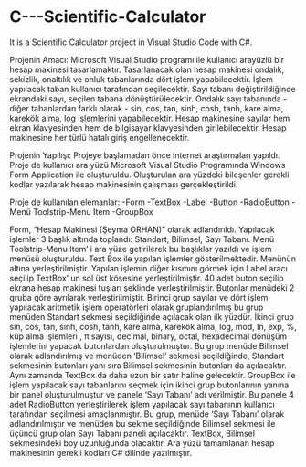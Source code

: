 # C---Scientific-Calculator
It is a Scientific Calculator project in Visual Studio Code with C#.


Projenin Amacı: Microsoft Visual Studio programı ile kullanıcı arayüzlü bir hesap makinesi 
tasarlamaktır. Tasarlanacak olan hesap makinesi ondalık, sekizlik, onaltılık ve onluk 
tabanlarında dört işlem yapabilecektir. İşlem yapılacak taban kullanıcı tarafından seçilecektir. 
Sayı tabanı değiştirildiğinde ekrandaki sayı, seçilen tabana dönüştürülecektir. Ondalık sayı 
tabanında - diğer tabanlardan farklı olarak - sin, cos, tan, sinh, cosh, tanh, kare alma, karekök 
alma, log işlemlerini yapabilecektir. Hesap makinesine sayılar hem ekran klavyesinden hem 
de bilgisayar klavyesinden girilebilecektir. Hesap makinesine her türlü hatalı giriş 
engellenecektir.


Projenin Yapılışı: Projeye başlamadan önce internet araştırmaları yapıldı. Proje de kullanıcı 
ara yüzü Microsoft Visual Studio Programında Windows Form Application ile oluşturuldu. 
Oluşturulan ara yüzdeki bileşenler gerekli kodlar yazılarak hesap makinesinin çalışması 
gerçekleştirildi.


Proje de kullanılan elemanlar:
-Form
-TextBox
-Label
-Button
-RadioButton
-Menü Toolstrip-Menu Item
-GroupBox
 
 
 
 Form, “Hesap Makinesi (Şeyma ORHAN)” olarak adlandırıldı. Yapılacak işlemler 3 başlık 
altında toplandı: Standart, Bilimsel, Sayı Tabanı. Menü Toolstrip-Menu Item’ i ara yüze 
getirilerek bu başlıklar yazıldı ve işlem menüsü oluşturuldu. Text Box ile yapılan işlemler 
gösterilmektedir. Menünün altına yerleştirilmiştir. Yapılan işlemin diğer kısmını görmek için 
Label aracı seçilip TextBox’ un sol üst köşesine yerleştirilmiştir. 40 adet buton seçilip ekrana 
hesap makinesi tuşları şeklinde yerleştirilmiştir. Butonlar menüdeki 2 gruba göre ayrılarak 
yerleştirilmiştir. Birinci grup sayılar ve dört işlem yapılacak aritmetik işlem operatörleri 
olarak gruplandırılmış bu grup menüden Standart sekmesi seçildiğinde açılacak olan ilk 
yüzdür. İkinci grup sin, cos, tan, sinh, cosh, tanh, kare alma, karekök alma, log, mod, In, exp, 
%, küp alma işlemleri , π sayısı, decimal, binary, octal, hexadecimal dönüşüm işlemlerini 
yapacak butonlardan oluşturulmuştur. Bu grup menüde Bilimsel olarak adlandırılmış ve 
menüden ‘Bilimsel’ sekmesi seçildiğinde, Standart sekmesinin butonları yanı sıra Bilimsel 
sekmesinin butonları da açılacaktır. Aynı zamanda TextBox da daha uzun bir satır haline 
gelecektir. GroupBox ile işlem yapılacak sayı tabanlarını seçmek için ikinci grup butonlarının 
yanına bir panel oluşturulmuştur ve panele ‘Sayı Tabanı’ adı verilmiştir. Bu panele 4 adet 
RadioButton yerleştirilerek işlem yapılacak sayı tabanının kullanıcı tarafından seçilmesi 
amaçlanmıştır. Bu grup, menüde ‘Sayı Tabanı’ olarak adlandırılmıştır ve menüden bu sekme 
seçildiğinde Bilimsel sekmesi ile üçüncü grup olan Sayı Tabanı paneli açılacaktır. TextBox, 
Bilimsel sekmesindeki boy uzunluğunda olacaktır. Ara yüzü tamamlanan hesap makinesinin 
gerekli kodları C# dilinde yazılmıştır.




